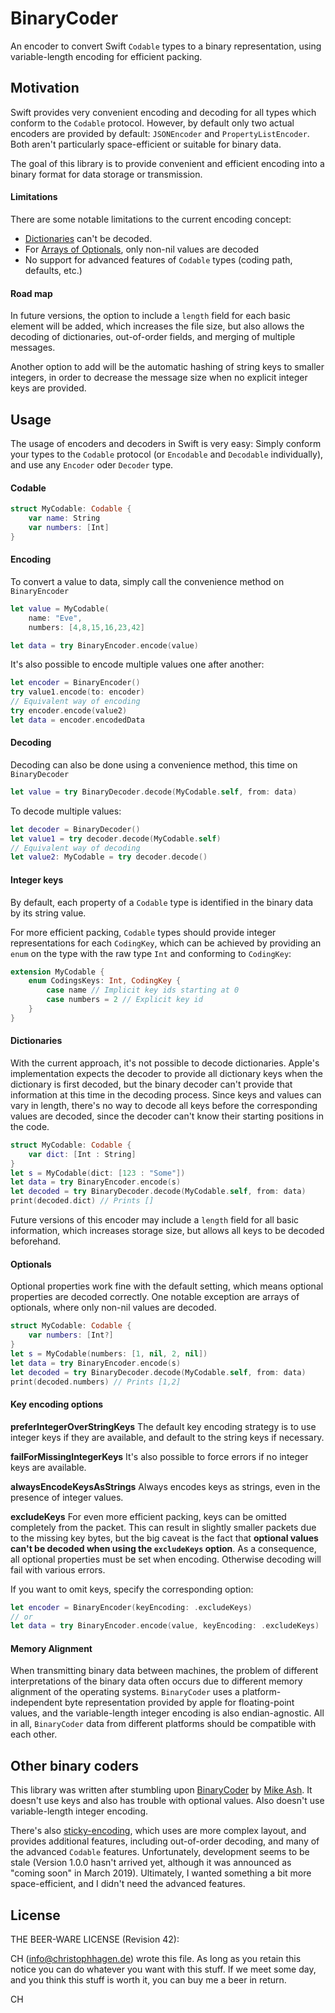 # BinaryCoder

An encoder to convert Swift `Codable` types to a binary representation, using variable-length encoding for efficient packing.

## Motivation

Swift provides very convenient encoding and decoding for all types which conform to the `Codable` protocol. However, by default only two actual encoders are provided by default: `JSONEncoder` and `PropertyListEncoder`. Both aren't particularly space-efficient or suitable for binary data.

The goal of this library is to provide convenient and efficient encoding into a binary format for data storage or transmission.

#### Limitations

There are some notable limitations to the current encoding concept:
- [Dictionaries](#dictionaries) can't be decoded.
- For [Arrays of Optionals](#optionals), only non-nil values are decoded
- No support for advanced features of `Codable` types (coding path, defaults, etc.)

#### Road map

In future versions, the option to include a `length` field for each basic element will be added, which increases the file size, but also allows the decoding of dictionaries, out-of-order fields, and merging of multiple messages.

Another option to add will be the automatic hashing of string keys to smaller integers, in order to decrease the message size when no explicit integer keys are provided.

## Usage

The usage of encoders and decoders in Swift is very easy: Simply conform your types to the `Codable` protocol (or `Encodable` and `Decodable` individually), and use any `Encoder` oder `Decoder` type.



#### Codable

````swift
struct MyCodable: Codable {
    var name: String
    var numbers: [Int]
}
````

#### Encoding

To convert a value to data, simply call the convenience method on `BinaryEncoder`
````swift
let value = MyCodable(
    name: "Eve",
    numbers: [4,8,15,16,23,42]

let data = try BinaryEncoder.encode(value)
````

It's also possible to encode multiple values one after another:
````swift
let encoder = BinaryEncoder()
try value1.encode(to: encoder)
// Equivalent way of encoding
try encoder.encode(value2)
let data = encoder.encodedData
````

#### Decoding

Decoding can also be done using a convenience method, this time on `BinaryDecoder`
````swift
let value = try BinaryDecoder.decode(MyCodable.self, from: data)
````

To decode multiple values:
````swift
let decoder = BinaryDecoder()
let value1 = try decoder.decode(MyCodable.self)
// Equivalent way of decoding
let value2: MyCodable = try decoder.decode()
````

#### Integer keys

By default, each property of a `Codable` type is identified in the binary data by its string value.

For more efficient packing, `Codable` types should provide integer representations for each `CodingKey`, which can be achieved by providing an `enum` on the type with the raw type `Int` and conforming to `CodingKey`:

````swift
extension MyCodable {
    enum CodingsKeys: Int, CodingKey {
        case name // Implicit key ids starting at 0
        case numbers = 2 // Explicit key id
    }
}
````

#### Dictionaries

With the current approach, it's not possible to decode dictionaries. Apple's implementation expects the decoder to provide all dictionary keys when the dictionary is first decoded, but the binary decoder can't provide that information at this time in the decoding process. Since keys and values can vary in length, there's no way to decode all keys before the corresponding values are decoded, since the decoder can't know their starting positions in the code.

````swift
struct MyCodable: Codable {
    var dict: [Int : String]
}
let s = MyCodable(dict: [123 : "Some"])
let data = try BinaryEncoder.encode(s)
let decoded = try BinaryDecoder.decode(MyCodable.self, from: data)
print(decoded.dict) // Prints []
````

Future versions of this encoder may include a `length` field for all basic information, which increases storage size, but allows all keys to be decoded beforehand.

#### Optionals

Optional properties work fine with the default setting, which means optional properties are decoded correctly. One notable exception are arrays of optionals, where only non-nil values are decoded.
````swift
struct MyCodable: Codable {
    var numbers: [Int?]
}
let s = MyCodable(numbers: [1, nil, 2, nil])
let data = try BinaryEncoder.encode(s)
let decoded = try BinaryDecoder.decode(MyCodable.self, from: data)
print(decoded.numbers) // Prints [1,2]
````

#### Key encoding options

**preferIntegerOverStringKeys**
The default key encoding strategy is to use integer keys if they are available, and default to the string keys if necessary.

**failForMissingIntegerKeys**
It's also possible to force errors if no integer keys are available.

**alwaysEncodeKeysAsStrings**
Always encodes keys as strings, even in the presence of integer values.

**excludeKeys**
For even more efficient packing, keys can be omitted completely from the packet. This can result in slightly smaller packets due to the missing key bytes, but the big caveat is the fact that **optional values can't be decoded when using the `excludeKeys` option**. As a consequence, all optional properties must be set when encoding. Otherwise decoding will fail with various errors.

If you want to omit keys, specify the corresponding option:
````swift
let encoder = BinaryEncoder(keyEncoding: .excludeKeys)
// or
let data = try BinaryEncoder.encode(value, keyEncoding: .excludeKeys)
````

#### Memory Alignment

When transmitting binary data between machines, the problem of different interpretations of the binary data often occurs due to different memory alignment of the operating systems. `BinaryCoder` uses a platform-independent byte representation provided by apple for floating-point values, and the variable-length integer encoding is also endian-agnostic. All in all, `BinaryCoder` data from different platforms should be compatible with each other.

## Other binary coders

This library was written after stumbling upon [BinaryCoder](https://github.com/mikeash/BinaryCoder) by [Mike Ash](https://github.com/mikeash). It doesn't use keys and also has trouble with optional values. Also doesn't use variable-length integer encoding.

There's also [sticky-encoding](https://github.com/stickytools/sticky-encoding), which uses are more complex layout, and provides additional features, including out-of-order decoding, and many of the advanced `Codable` features. Unfortunately, development seems to be stale (Version 1.0.0 hasn't arrived yet, although it was announced as "coming soon" in March 2019). Ultimately, I wanted something a bit more space-efficient, and I didn't need the advanced features.

## License

THE BEER-WARE LICENSE (Revision 42):

CH (info@christophhagen.de) wrote this file. As long as you retain this notice you can do whatever you want with this stuff. If we meet some day, and you think this stuff is worth it, you can buy me a beer in return.

CH

